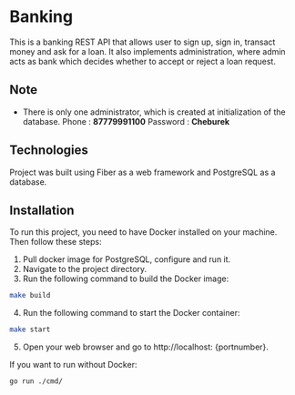 # Banking

This is a banking REST API that allows user to sign up, sign in, transact money and ask for a loan. It also implements administration, where admin acts as bank which decides whether to accept or reject a loan request.

## Note

- There is only one administrator, which is created at initialization of the database.
  Phone : **87779991100**
  Password : **Cheburek**

## Technologies

Project was built using Fiber as a web framework and PostgreSQL as a database.

## Installation

To run this project, you need to have Docker installed on your machine. Then follow these steps:

1. Pull docker image for PostgreSQL, configure and run it.
2. Navigate to the project directory.
3. Run the following command to build the Docker image:

```bash
make build
```

4. Run the following command to start the Docker container:

```bash
make start
```

5. Open your web browser and go to http://localhost: {portnumber}.

If you want to run without Docker:

```bash
go run ./cmd/
```

